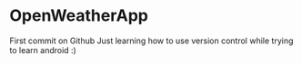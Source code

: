 # OpenWeatherApp
First commit on Github
Just learning how to use version control while trying to learn android :)
